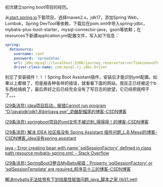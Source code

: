 初次建立spring boot项目的经历。

从[start.spring.io](https://start.spring.io)下载项目，选择maven2.x，jdk17，添加Spring Web，Lombok，Spring DevTool等依赖，下载后在pom.xml中导入spring-jdbc，mybatis-plus-boot-starter，mysql-connector-java，gson等依赖；在resources下新建application.yml配置文件，写入如下信息：

```yml
spring:  
  datasource:  
    username: root  
    password: 'spreadzhao'  
    url: jdbc:mysql://localhost:3306/journey_reserve?serverTimezone=UTC&characterEncoding=utf8&useSSL=false  
    driver-class-name: com.mysql.cj.jdbc.Driver
```

别忘了安装插件！！！Spring Boot Assistant插件，安装后才能识别yml配置。如果以上都做了，但是报各种各样的错误，就看看下面的网站。我反正已经被这个b东西给搞疯了，最后弄好之后已经完全没有了写日志的欲望，它已经把我榨干了。。。

[(29条消息) idea项目启动，报错Cannot run program “D:\java\jdk\jdk1.8\bin\java.exe”_奶酪配榴莲的博客-CSDN博客](https://blog.csdn.net/weixin_52247889/article/details/121415054)

[(29条消息) springboot项目的yml文件不被识别_得得得！的博客-CSDN博客](https://blog.csdn.net/qq_40950903/article/details/108033741)

[(29条消息) 解决 IDEA 社区版没有 Spring Assistant 插件问题_L.B.Messi的博客-CSDN博客_idea没有spring assistant](https://blog.csdn.net/Libing2019/article/details/118701084)

[java - Error creating bean with name 'sqlSessionFactory' defined in class path resource mybatis-spring.xml: - Stack Overflow](https://stackoverflow.com/questions/58974268/error-creating-bean-with-name-sqlsessionfactory-defined-in-class-path-resource)

[(29条消息) SpringBoot3整合MyBatis报错：Property ‘sqlSessionFactory‘ or ‘sqlSessionTemplate‘ are required_程序员十三的博客-CSDN博客](https://blog.csdn.net/ZHENFENGSHISAN/article/details/128010240)

[解决mybatis无法给带有下划线属性赋值问题_java_脚本之家 (jb51.net)](https://www.jb51.net/article/235229.htm)

